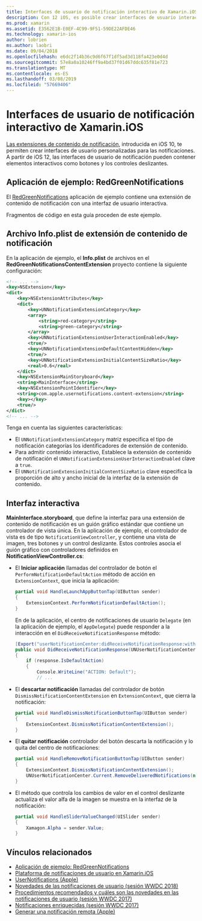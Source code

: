 ```yaml
---
title: Interfaces de usuario de notificación interactivo de Xamarin.iOS
description: Con 12 iOS, es posible crear interfaces de usuario interactiva para las notificaciones locales y remotas. Esta guía describe cómo usar estas características con Xamarin.iOS.
ms.prod: xamarin
ms.assetid: E3562E1B-E0EF-4C99-9F51-59DE22AFDE46
ms.technology: xamarin-ios
author: lobrien
ms.author: laobri
ms.date: 09/04/2018
ms.openlocfilehash: e6dc2f14b36c9d6f67f1df5ad3d118fa423e0d4d
ms.sourcegitcommit: 57e8a0a10246ff9a4bd37f01d67ddc635f81e723
ms.translationtype: MT
ms.contentlocale: es-ES
ms.lasthandoff: 03/08/2019
ms.locfileid: "57669406"
---
```

# <a name="interactive-notification-user-interfaces-in-xamarinios"></a>Interfaces de usuario de notificación interactivo de Xamarin.iOS

[Las extensiones de contenido de notificación](~/ios/platform/user-notifications/advanced-user-notifications.md), introducida en iOS 10, te permiten crear interfaces de usuario personalizadas para las notificaciones. A partir de iOS 12, las interfaces de usuario de notificación pueden contener elementos interactivos como botones y los controles deslizantes.

## <a name="sample-app-redgreennotifications"></a>Aplicación de ejemplo: RedGreenNotifications

El [RedGreenNotifications](https://developer.xamarin.com/samples/monotouch/iOS12/RedGreenNotifications) aplicación de ejemplo contiene una extensión de contenido de notificación con una interfaz de usuario interactiva.

Fragmentos de código en esta guía proceden de este ejemplo.

## <a name="notification-content-extension-infoplist-file"></a>Archivo Info.plist de extensión de contenido de notificación

En la aplicación de ejemplo, el **Info.plist** de archivos en el **RedGreenNotificationsContentExtension** proyecto contiene la siguiente configuración:

```xml
<!-- ... -->
<key>NSExtension</key>
<dict>
    <key>NSExtensionAttributes</key>
    <dict>
        <key>UNNotificationExtensionCategory</key>
        <array>
            <string>red-category</string>
            <string>green-category</string>
        </array>
        <key>UNNotificationExtensionUserInteractionEnabled</key>
        <true/>
        <key>UNNotificationExtensionDefaultContentHidden</key>
        <true/>
        <key>UNNotificationExtensionInitialContentSizeRatio</key>
        <real>0.6</real>
    </dict>
    <key>NSExtensionMainStoryboard</key>
    <string>MainInterface</string>
    <key>NSExtensionPointIdentifier</key>
    <string>com.apple.usernotifications.content-extension</string>
    <key></key>
    <true/>
</dict>
<!-- ... -->
```

Tenga en cuenta las siguientes características:

- El `UNNotificationExtensionCategory` matriz especifica el tipo de notificación categorías los identificadores de extensión de contenido.
- Para admitir contenido interactivo, Establece la extensión de contenido de notificación el `UNNotificationExtensionUserInteractionEnabled` clave a `true`.
- El `UNNotificationExtensionInitialContentSizeRatio` clave especifica la proporción de alto y ancho inicial de la interfaz de la extensión de contenido.

## <a name="interactive-interface"></a>Interfaz interactiva

**MainInterface.storyboard**, que define la interfaz para una extensión de contenido de notificación es un guión gráfico estándar que contiene un controlador de vista única. En la aplicación de ejemplo, el controlador de vista es de tipo `NotificationViewController`, y contiene una vista de imagen, tres botones y un control deslizante. Estos controles asocia el guión gráfico con controladores definidos en **NotificationViewController.cs**:

- El **Iniciar aplicación** llamadas del controlador de botón el `PerformNotificationDefaultAction` método de acción en `ExtensionContext`, que inicia la aplicación:

    ```csharp
    partial void HandleLaunchAppButtonTap(UIButton sender)
    {
        ExtensionContext.PerformNotificationDefaultAction();
    }
    ```

    En de la aplicación, el centro de notificaciones de usuario `Delegate` (en la aplicación de ejemplo, el `AppDelegate`) puede responder a la interacción en el `DidReceiveNotificationResponse` método:

    ```csharp
    [Export("userNotificationCenter:didReceiveNotificationResponse:withCompletionHandler:")]
    public void DidReceiveNotificationResponse(UNUserNotificationCenter center, UNNotificationResponse response, System.Action completionHandler)
    {
        if (response.IsDefaultAction)
        {
            Console.WriteLine("ACTION: Default");
            // ...
    ```

- El **descartar notificación** llamadas del controlador de botón `DismissNotificationContentExtension` en `ExtensionContext`, que cierra la notificación:

    ```csharp
    partial void HandleDismissNotificationButtonTap(UIButton sender)
    {
        ExtensionContext.DismissNotificationContentExtension();
    }
    ```

- El **quitar notificación** controlador del botón descarta la notificación y lo quita del centro de notificaciones:

    ```csharp
    partial void HandleRemoveNotificationButtonTap(UIButton sender)
    {
        ExtensionContext.DismissNotificationContentExtension();
        UNUserNotificationCenter.Current.RemoveDeliveredNotifications(new string[] { notification.Request.Identifier });
    }
    ```

- El método que controla los cambios de valor en el control deslizante actualiza el valor alfa de la imagen se muestra en la interfaz de la notificación:

    ```csharp
    partial void HandleSliderValueChanged(UISlider sender)
    {
        Xamagon.Alpha = sender.Value;
    }
    ```

## <a name="related-links"></a>Vínculos relacionados

- [Aplicación de ejemplo: RedGreenNotifications](https://developer.xamarin.com/samples/monotouch/iOS12/RedGreenNotifications)
- [Plataforma de notificaciones de usuario en Xamarin.iOS](~/ios/platform/user-notifications/index.md)
- [UserNotifications (Apple)](https://developer.apple.com/documentation/usernotifications?language=objc)
- [Novedades de las notificaciones de usuario (sesión WWDC 2018)](https://developer.apple.com/videos/play/wwdc2018/710/)
- [Procedimientos recomendados y cuáles son las novedades en las notificaciones de usuario (sesión WWDC 2017)](https://developer.apple.com/videos/play/wwdc2017/708/)
- [Notificaciones enriquecidas (sesión WWDC 2017)](https://developer.apple.com/videos/play/wwdc2017/817/)
- [Generar una notificación remota (Apple)](https://developer.apple.com/documentation/usernotifications/setting_up_a_remote_notification_server/generating_a_remote_notification)
